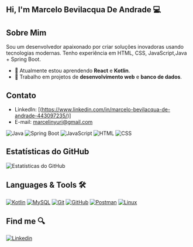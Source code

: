 

## Hi, I'm Marcelo Bevilacqua De Andrade 💻

## Sobre Mim
Sou um desenvolvedor apaixonado por criar soluções inovadoras usando tecnologias modernas. Tenho experiência em HTML, CSS, JavaScript,Java + Spring Boot.

- 🌱 Atualmente estou aprendendo **React** e **Kotlin**.
- 💼 Trabalho em projetos de **desenvolvimento web** e **banco de dados**.

## Contato
- LinkedIn: [(https://www.linkedin.com/in/marcelo-bevilacqua-de-andrade-443097235/)]
- E-mail: marcelinyuri@gmail.com


![Java](https://img.shields.io/badge/Java-ED8B00?style=for-the-badge&logo=java&logoColor=white)
![Spring Boot](https://img.shields.io/badge/Spring%20Boot-6DB33F?style=for-the-badge&logo=spring-boot&logoColor=white)
![JavaScript](https://img.shields.io/badge/JavaScript-323330?style=for-the-badge&logo=javascript&logoColor=F7DF1E)
![HTML](https://img.shields.io/badge/HTML5-E34F26?style=for-the-badge&logo=html5&logoColor=white)
![CSS](https://img.shields.io/badge/CSS3-1572B6?style=for-the-badge&logo=css3&logoColor=white)


## Estatísticas do GitHub
![Estatísticas do GitHub](https://github-readme-stats.vercel.app/api?username=Bevilhonda&show_icons=true&theme=radical)


## Languages & Tools 🛠️


[![Kotlin](https://img.shields.io/badge/-05122A?kotlin-0095D5?&logo=kotlin&logoColor=white)](https://kotlinlang.org)
[![MySQL](https://img.shields.io/badge/-05122A?logo=mysql&logoColor=white)](https://www.mysql.com)
[![Git](https://img.shields.io/badge/-05122A?logo=git&logoColor=white)](https://git-scm.com)
[![GitHub](https://img.shields.io/badge/-05122A?logo=github&logoColor=white)](https://github.com)
[![Postman](https://img.shields.io/badge/-05122A?logo=postman&logoColor=white)](https://www.postman.com)
[![Linux](https://img.shields.io/badge/-05122A?logo=linux&logoColor=white)](https://www.linux.org)

## Find me 🔍
[![Linkedin](https://img.shields.io/badge/-05122A?logo=linkedin&logoColor=white)](https://www.linkedin.com/in/marcelo-bevilacqua-de-andrade-443097235/)

